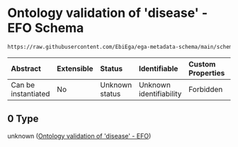 # Ontology validation of 'disease' - EFO Schema

```txt
https://raw.githubusercontent.com/EbiEga/ega-metadata-schema/main/schemas/EGA.common-definitions.json#/definitions/disease/properties/termId/anyOf/0
```



| Abstract            | Extensible | Status         | Identifiable            | Custom Properties | Additional Properties | Access Restrictions | Defined In                                                                                           |
| :------------------ | :--------- | :------------- | :---------------------- | :---------------- | :-------------------- | :------------------ | :--------------------------------------------------------------------------------------------------- |
| Can be instantiated | No         | Unknown status | Unknown identifiability | Forbidden         | Allowed               | none                | [EGA.common-definitions.json\*](../../../schemas/EGA.common-definitions.json "open original schema") |

## 0 Type

unknown ([Ontology validation of 'disease' - EFO](ega-12-definitions-disease-properties-ontology-constraints-for-this-specific-termid-anyof-ontology-validation-of-disease---efo.md))
